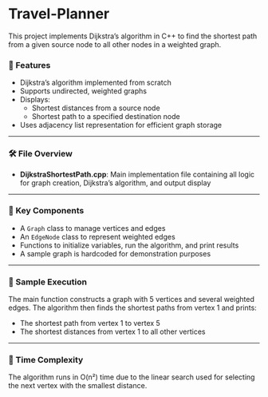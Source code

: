 # Travel-Planner

This project implements Dijkstra’s algorithm in C++ to find the shortest path from a given source node to all other nodes in a weighted graph.


### 🚀 Features

- Dijkstra’s algorithm implemented from scratch  
- Supports undirected, weighted graphs  
- Displays:
  - Shortest distances from a source node
  - Shortest path to a specified destination node  
- Uses adjacency list representation for efficient graph storage

---

### 🛠️ File Overview

- **DijkstraShortestPath.cpp**: Main implementation file containing all logic for graph creation, Dijkstra’s algorithm, and output display

---

### 🧩 Key Components

- A `Graph` class to manage vertices and edges  
- An `EdgeNode` class to represent weighted edges  
- Functions to initialize variables, run the algorithm, and print results  
- A sample graph is hardcoded for demonstration purposes  

---

### 🧪 Sample Execution

The main function constructs a graph with 5 vertices and several weighted edges. The algorithm then finds the shortest paths from vertex 1 and prints:

- The shortest path from vertex 1 to vertex 5  
- The shortest distances from vertex 1 to all other vertices  

---

### 🧮 Time Complexity

The algorithm runs in O(n²) time due to the linear search used for selecting the next vertex with the smallest distance.
